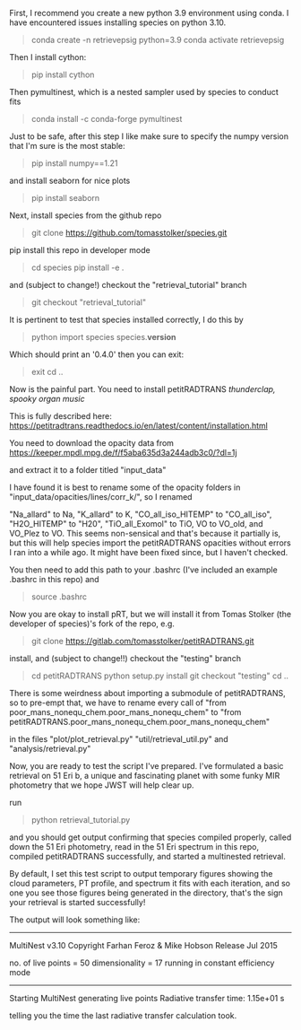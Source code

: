 First, I recommend you create a new python 3.9 environment using conda.
I have encountered issues installing species on python 3.10.

> conda create -n retrievepsig python=3.9
> conda activate retrievepsig

Then I install cython:

> pip install cython

Then pymultinest, which is a nested sampler used by species to conduct fits

> conda install -c conda-forge pymultinest

Just to be safe, after this step I like make sure to specify the numpy version that I'm sure is the most stable:

> pip install numpy==1.21

and install seaborn for nice plots

> pip install seaborn

Next, install species from the github repo

> git clone https://github.com/tomasstolker/species.git

pip install this repo in developer mode

> cd species
> pip install -e .

and (subject to change!) checkout the "retrieval_tutorial" branch

> git checkout "retrieval_tutorial"

It is pertinent to test that species installed correctly, I do this by

> python
> import species
> species.__version__

Which should print an '0.4.0' then you can exit:

> exit
> cd ..

Now is the painful part. You need to install petitRADTRANS *thunderclap, spooky organ music*

This is fully described here: https://petitradtrans.readthedocs.io/en/latest/content/installation.html

You need to download the opacity data from https://keeper.mpdl.mpg.de/f/f5aba635d3a244adb3c0/?dl=1j

and extract it to a folder titled "input_data"

I have found it is best to rename some of the opacity folders in "input_data/opacities/lines/corr_k/", so I renamed

"Na_allard" to Na, "K_allard" to K, "CO_all_iso_HITEMP" to "CO_all_iso", "H2O_HITEMP" to "H20",
"TiO_all_Exomol" to TiO, VO to VO_old, and VO_Plez to VO.
This seems non-sensical and that's because it partially is, but this will help species import the petitRADTRANS opacities without
errors I ran into a while ago. It might have been fixed since, but I haven't checked.

You then need to add this path to your .bashrc (I've included an example .bashrc in this repo) and

> source .bashrc

Now you are okay to install pRT, but we will install it from Tomas Stolker (the developer of species)'s fork of the repo, e.g.

> git clone https://gitlab.com/tomasstolker/petitRADTRANS.git

install, and (subject to change!!) checkout the "testing" branch

> cd petitRADTRANS
> python setup.py install
> git checkout "testing"
> cd ..

There is some weirdness about importing a submodule of petitRADTRANS, so to pre-empt that, we have to rename every call of
"from poor_mans_nonequ_chem.poor_mans_nonequ_chem" to "from petitRADTRANS.poor_mans_nonequ_chem.poor_mans_nonequ_chem"

in the files "plot/plot_retrieval.py" "util/retrieval_util.py" and "analysis/retrieval.py"

Now, you are ready to test the script I've prepared. I've formulated a basic retrieval on 51 Eri b,
a unique and fascinating planet with some funky MIR photometry that we hope JWST will help clear up.

run

> python retrieval_tutorial.py

and you should get output confirming that species compiled properly,
called down the 51 Eri photometry, read in the 51 Eri spectrum in this repo,
compiled petitRADTRANS successfully, and started a multinested retrieval.

By default, I set this test script to output temporary figures showing the cloud parameters,
PT profile, and spectrum it fits with each iteration, and so one you see those figures being generated in the directory,
that's the sign your retrieval is started successfully!

The output will look something like:

*****************************************************
MultiNest v3.10
Copyright Farhan Feroz & Mike Hobson
Release Jul 2015

no. of live points =   50
dimensionality =   17
running in constant efficiency mode
*****************************************************
Starting MultiNest
generating live points
Radiative transfer time: 1.15e+01 s

telling you the time the last radiative transfer calculation took.
